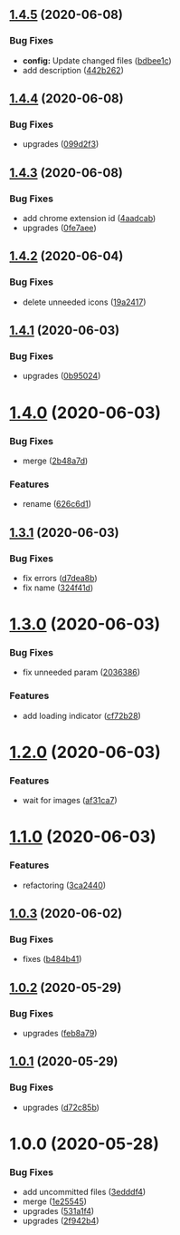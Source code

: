 ## [1.4.5](https://github.com/dword-design/github-repository-list-badges/compare/v1.4.4...v1.4.5) (2020-06-08)


### Bug Fixes

* **config:** Update changed files ([bdbee1c](https://github.com/dword-design/github-repository-list-badges/commit/bdbee1c75591b5dc15bac651e1d399ae832efa51))
* add description ([442b262](https://github.com/dword-design/github-repository-list-badges/commit/442b262a173281488816d7609cbac5103511275b))

## [1.4.4](https://github.com/dword-design/github-repository-list-badges/compare/v1.4.3...v1.4.4) (2020-06-08)


### Bug Fixes

* upgrades ([099d2f3](https://github.com/dword-design/github-repository-list-badges/commit/099d2f3cb2b920cd4b8844dc075d358450c4d464))

## [1.4.3](https://github.com/dword-design/github-repository-list-badges/compare/v1.4.2...v1.4.3) (2020-06-08)


### Bug Fixes

* add chrome extension id ([4aadcab](https://github.com/dword-design/github-repository-list-badges/commit/4aadcab58187b8a7ee1fbf4223dc467c7d48aa72))
* upgrades ([0fe7aee](https://github.com/dword-design/github-repository-list-badges/commit/0fe7aee074f1abbedd78400f3831af4ee2a7f4ac))

## [1.4.2](https://github.com/dword-design/github-repository-list-badges/compare/v1.4.1...v1.4.2) (2020-06-04)


### Bug Fixes

* delete unneeded icons ([19a2417](https://github.com/dword-design/github-repository-list-badges/commit/19a2417afd20974b52a6525f7a144be09210ea7a))

## [1.4.1](https://github.com/dword-design/github-repository-list-badges/compare/v1.4.0...v1.4.1) (2020-06-03)


### Bug Fixes

* upgrades ([0b95024](https://github.com/dword-design/github-repository-list-badges/commit/0b9502411f6a77b2c7dccb1cc28388d983f4364c))

# [1.4.0](https://github.com/dword-design/github-repository-list-badges/compare/v1.3.1...v1.4.0) (2020-06-03)


### Bug Fixes

* merge ([2b48a7d](https://github.com/dword-design/github-repository-list-badges/commit/2b48a7d01e8046d39bb512f61e863498cb06d436))


### Features

* rename ([626c6d1](https://github.com/dword-design/github-repository-list-badges/commit/626c6d151f8193c0cf036eeb2ff1dc5612b03525))

## [1.3.1](https://github.com/dword-design/github-repository-list-badges/compare/v1.3.0...v1.3.1) (2020-06-03)


### Bug Fixes

* fix errors ([d7dea8b](https://github.com/dword-design/github-repository-list-badges/commit/d7dea8b2829010d552716295dd0c89fe3804373c))
* fix name ([324f41d](https://github.com/dword-design/github-repository-list-badges/commit/324f41d5019c0f12e2e2a54f456f37b37682049a))

# [1.3.0](https://github.com/dword-design/github-repository-list-badges/compare/v1.2.0...v1.3.0) (2020-06-03)


### Bug Fixes

* fix unneeded param ([2036386](https://github.com/dword-design/github-repository-list-badges/commit/2036386a2256f477bbdb8209091c0124b60154a0))


### Features

* add loading indicator ([cf72b28](https://github.com/dword-design/github-repository-list-badges/commit/cf72b2802636595a84f481860446fd97f6013492))

# [1.2.0](https://github.com/dword-design/github-repository-list-badges/compare/v1.1.0...v1.2.0) (2020-06-03)


### Features

* wait for images ([af31ca7](https://github.com/dword-design/github-repository-list-badges/commit/af31ca7b33a12f157fe823e718adac163c97cf8e))

# [1.1.0](https://github.com/dword-design/github-repository-list-badges/compare/v1.0.3...v1.1.0) (2020-06-03)


### Features

* refactoring ([3ca2440](https://github.com/dword-design/github-repository-list-badges/commit/3ca2440e0b6ba2f63bfc133ad4a4fe97ab0624c9))

## [1.0.3](https://github.com/dword-design/github-better-repository-list/compare/v1.0.2...v1.0.3) (2020-06-02)


### Bug Fixes

* fixes ([b484b41](https://github.com/dword-design/github-better-repository-list/commit/b484b41b5fcc3adba2dcfa2e8ce5773e90bed06a))

## [1.0.2](https://github.com/dword-design/github-better-repository-list/compare/v1.0.1...v1.0.2) (2020-05-29)


### Bug Fixes

* upgrades ([feb8a79](https://github.com/dword-design/github-better-repository-list/commit/feb8a79ca9f1e7db80104e46999539ec8dff22d0))

## [1.0.1](https://github.com/dword-design/github-better-repository-list/compare/v1.0.0...v1.0.1) (2020-05-29)


### Bug Fixes

* upgrades ([d72c85b](https://github.com/dword-design/github-better-repository-list/commit/d72c85b039aca502abb439d16c49c0c695122c52))

# 1.0.0 (2020-05-28)


### Bug Fixes

* add uncommitted files ([3edddf4](https://github.com/dword-design/chrome-extension-github-better-repository-list/commit/3edddf49df771d5bf26f4977446b308884810cf4))
* merge ([1e25545](https://github.com/dword-design/chrome-extension-github-better-repository-list/commit/1e25545af59a88dff9ef8be97e60fbefd409d568))
* upgrades ([531a1f4](https://github.com/dword-design/chrome-extension-github-better-repository-list/commit/531a1f4378a37378800d4589b87615bce9c10400))
* upgrades ([2f942b4](https://github.com/dword-design/chrome-extension-github-better-repository-list/commit/2f942b42b524d29fe0b9b6fcacf7df40c286fb51))
